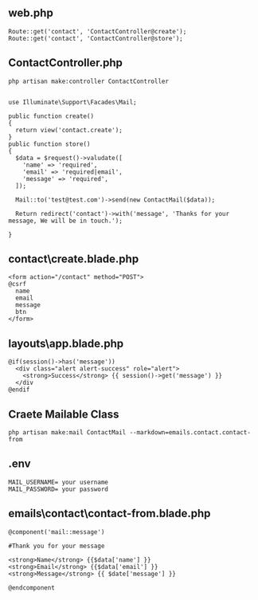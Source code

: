 web.php
--------
```
Route::get('contact', 'ContactController@create');
Route::get('contact', 'ContactController@store');
```

ContactController.php
--------------------
```
php artisan make:controller ContactController
```
```

use Illuminate\Support\Facades\Mail;

public function create()
{
  return view('contact.create');
}
public function store()
{
  $data = $request()->valudate([
    'name' => 'required',
    'email' => 'required|email',
    'message' => 'required',
  ]);
  
  Mail::to('test@test.com')->send(new ContactMail($data));
  
  Return redirect('contact')->with('message', 'Thanks for your message, We will be in touch.');
  
}
```

contact\create.blade.php
----------------------------
```
<form action="/contact" method="POST">
@csrf
  name
  email
  message
  btn
</form>
```
layouts\app.blade.php
---------------------
```
@if(session()->has('message'))
  <div class="alert alert-success" role="alert">
    <strong>Success</strong> {{ session()->get('message') }}
  </div
@endif
```

Craete Mailable Class
------------
```
php artisan make:mail ContactMail --markdown=emails.contact.contact-from
```

.env
--------
```
MAIL_USERNAME= your username
MAIL_PASSWORD= your password
```

emails\contact\contact-from.blade.php
-------------------------------------
```
@component('mail::message')

#Thank you for your message

<strong>Name</strong> {{$data['name'] }}
<strong>Email</strong> {{$data['email'] }}
<strong>Message</strong> {{ $date['message'] }}

@endcomponent
```

